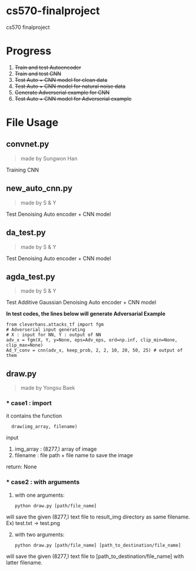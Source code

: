 # cs570-finalproject
cs570 finalproject


# Progress

1. <del> Train and test Autoencoder </del>
2. <del> Train and test CNN </del>
3. <del> Test Auto + CNN model for clean data </del>
4. <del> Test Auto + CNN model for natural noise data </del>
5. <del> Generate Adverserial example for CNN </del>
6. <del> Test Auto + CNN model for Adverserial example </del>



File Usage
==========
## convnet.py
> made by Sungwon Han

   Training CNN


## new_auto_cnn.py
> made by S & Y

   Test Denoising Auto encoder + CNN model
    
    
## da_test.py
> made by S & Y

   Test Denoising Auto encoder + CNN model
    
 
## agda_test.py
> made by S & Y

   Test Additive Gaussian Denoising Auto encoder + CNN model
    
__In test codes, the lines below will generate Adversarial Example__

```{.python}
from cleverhans.attacks_tf import fgm
# Adverserial input generating
# X : input for NN, Y : output of NN
adv_x = fgm(X, Y, y=None, eps=Adv_eps, ord=np.inf, clip_min=None, clip_max=None)
Ad_Y_conv = cnn(adv_x, keep_prob, 2, 2, 10, 20, 50, 25) # output of them
```


## draw.py
> made by Yongsu Baek
### * case1 : import

  it contains the function

      draw(img_array, filename)

input
 1. img_array : (8277,) array of image
 2. filename : file path + file name to save the image
  
return: None

### * case2 : with arguments
 1. with one arguments:

        python draw.py [path/file_name]

   will save the given (8277,) text file to result_img directory as same filename. Ex) test.txt -> test.png

 2. with two arguments:

        python draw.py [path/file_name] [path_to_destination/file_name]

   will save the given (8277,) text file to [path_to_destination/file_name] with latter filename.
